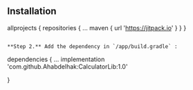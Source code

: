 
## Installation

allprojects {
    repositories {
        ...
        maven { url 'https://jitpack.io' }
    }
}
```

**Step 2.** Add the dependency in `/app/build.gradle` :

```
dependencies {
    ...
  implementation 'com.github.Ahabdelhak:CalculatorLib:1.0'

  }
```
